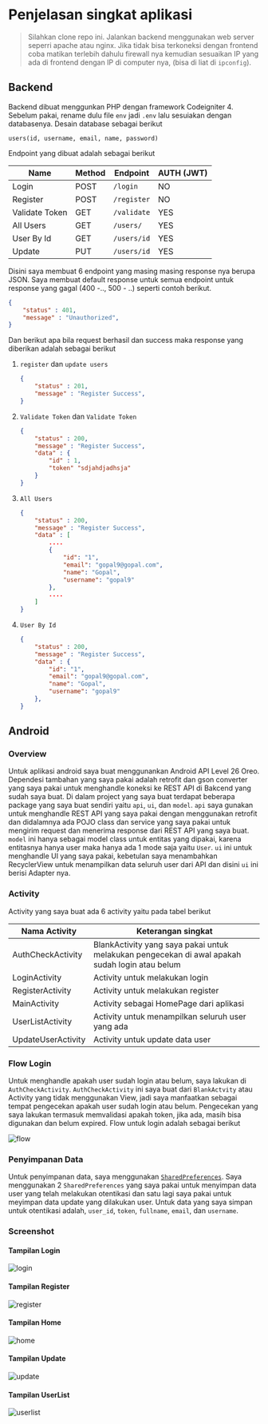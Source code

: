 # Penjelasan singkat aplikasi

> Silahkan clone repo ini. Jalankan backend menggunakan web server seperri apache atau nginx. Jika tidak bisa terkoneksi dengan frontend coba matikan terlebih dahulu firewall nya kemudian sesuaikan IP yang ada di frontend dengan IP di computer nya, (bisa di liat di `ipconfig`).

## Backend

Backend dibuat menggunkan PHP dengan framework Codeigniter 4. Sebelum pakai, rename dulu file `env` jadi `.env` lalu sesuiakan dengan databasenya. Desain database sebagai berikut

```
users(id, username, email, name, password)
```

Endpoint yang dibuat adalah sebagai berikut

| Name           | Method | Endpoint    | AUTH (JWT) |
| -------------- | ------ | ----------- | ---------- |
| Login          | POST   | `/login`    | NO         |
| Register       | POST   | `/register` | NO         |
| Validate Token | GET    | `/validate` | YES        |
| All Users      | GET    | `/users/`   | YES        |
| User By Id     | GET    | `/users/id` | YES        |
| Update         | PUT    | `/users/id` | YES        |

Disini saya membuat 6 endpoint yang masing masing response nya berupa JSON. Saya membuat default response untuk semua endpoint untuk response yang gagal (400 -.., 500 - ..) seperti contoh berikut.

```json
{
    "status" : 401,
    "message" : "Unauthorized",
}
```

Dan berikut apa bila request berhasil dan success maka response yang diberikan adalah sebagai berikut 

1.  `register` dan `update users`

    ```json
    {
        "status" : 201,
        "message" : "Register Success", 
    }
    ```

2. `Validate Token` dan `Validate Token`

    ```json
    {
        "status" : 200,
        "message" : "Register Success", 
        "data" : {
            "id" : 1, 
            "token" "sdjahdjadhsja" 
        }
    }
    ```

3. `All Users`

    ```json
    {
        "status" : 200,
        "message" : "Register Success", 
        "data" : [ 
            ....
            {
                "id": "1",
                "email": "gopal9@gopal.com",
                "name": "Gopal",
                "username": "gopal9"
            },
            ....
        ]
    }
    ```

4. `User By Id` 

    ```json
    {
        "status" : 200, 
        "message" : "Register Success", 
        "data" : {  
            "id": "1",
            "email": "gopal9@gopal.com",
            "name": "Gopal",
            "username": "gopal9"
        },
    }
    ```


## Android

### Overview

Untuk aplikasi android saya buat menggunankan Android API Level 26 Oreo. Dependesi tambahan yang saya pakai adalah retrofit dan gson converter yang saya pakai untuk menghandle koneksi ke REST API di Bakcend yang sudah saya buat. Di dalam project yang saya buat terdapat beberapa package yang saya buat sendiri yaitu `api`, `ui`, dan `model`. `api` saya gunakan untuk menghandle REST API yang saya pakai dengan menggunakan retrofit dan didalamnya ada POJO class dan service yang saya pakai untuk mengirim request dan menerima response dari REST API yang saya buat. `model` ini hanya sebagai model class untuk entitas yang dipakai, karena entitasnya hanya user maka hanya ada 1 mode saja yaitu `User`. `ui` ini untuk menghandle UI yang saya pakai, kebetulan saya menambahkan RecyclerView untuk menampilkan data seluruh user dari API dan disini `ui` ini berisi Adapter nya.

### Activity

Activity yang saya buat ada 6 activity yaitu pada tabel berikut

| Nama Activity      | Keterangan singkat                                                                             |
| ------------------ | ---------------------------------------------------------------------------------------------- |
| AuthCheckActivity  | BlankActivity yang saya pakai untuk melakukan pengecekan di awal apakah sudah login atau belum |
| LoginActivity      | Activity untuk melakukan login                                                                 |
| RegisterActivity   | Activity untuk melakukan register                                                              |
| MainActivity       | Activity sebagai HomePage dari aplikasi                                                        |
| UserListActivity   | Activity untuk menampilkan seluruh user yang ada                                               |
| UpdateUserActivity | Activity untuk update data user                                                                |

### Flow Login

Untuk menghandle apakah user sudah login atau belum, saya lakukan di `AuthCheckActivity`. `AuthCheckActivity` ini saya buat dari `BlankActvity` atau Activity yang tidak menggunakan View, jadi saya manfaatkan sebagai tempat pengecekan apakah user sudah login atau belum. Pengecekan yang saya lakukan termasuk memvalidasi apakah token, jika ada, masih bisa digunakan dan belum expired. Flow untuk login adalah sebagai berikut

![flow](img/flow.png)

### Penyimpanan Data

Untuk penyimpanan data, saya menggunakan [`SharedPreferences`](https://developer.android.com/reference/android/content/SharedPreferences). Saya menggunakan 2 `SharedPreferences` yang saya pakai untuk menyimpan data user yang telah melakukan otentikasi dan satu lagi saya pakai untuk meyimpan data update yang dilakukan user. Untuk data yang saya simpan untuk otentikasi adalah, `user_id`, `token`, `fullname`, `email`, dan `username`.

### Screenshot

#### Tampilan Login

![login](img/login.jpg)

#### Tampilan Register

![register](img/register.jpg)

#### Tampilan Home

![home](img/home.jpeg)

#### Tampilan Update

![update](img/update.jpg)

#### Tampilan UserList

![userlist](img/userlist.jpeg)